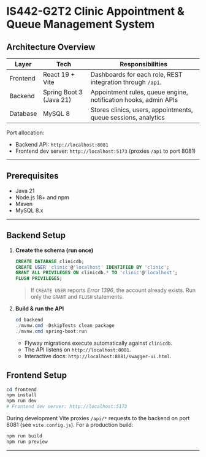 # IS442-G2T2 Clinic Appointment & Queue Management System

## Architecture Overview

| Layer    | Tech                    | Responsibilities                                                |
| -------- | ----------------------- | --------------------------------------------------------------- |
| Frontend | React 19 + Vite         | Dashboards for each role, REST integration through `/api`.      |
| Backend  | Spring Boot 3 (Java 21) | Appointment rules, queue engine, notification hooks, admin APIs |
| Database | MySQL 8                 | Stores clinics, users, appointments, queue sessions, analytics  |

Port allocation:

- Backend API: `http://localhost:8081`
- Frontend dev server: `http://localhost:5173` (proxies `/api` to port 8081)

---

## Prerequisites

- Java 21
- Node.js 18+ and npm
- Maven
- MySQL 8.x

---

## Backend Setup

1. **Create the schema (run once)**

   ```sql
   CREATE DATABASE clinicdb;
   CREATE USER 'clinic'@'localhost' IDENTIFIED BY 'clinic';
   GRANT ALL PRIVILEGES ON clinicdb.* TO 'clinic'@'localhost';
   FLUSH PRIVILEGES;
   ```

   > If `CREATE USER` reports _Error 1396_, the account already exists. Run only the `GRANT` and `FLUSH` statements.

2. **Build & run the API**

   ```powershell
   cd backend
   ./mvnw.cmd -DskipTests clean package
   ./mvnw.cmd spring-boot:run
   ```

   - Flyway migrations execute automatically against `clinicdb`.
   - The API listens on `http://localhost:8081`.
   - Interactive docs: `http://localhost:8081/swagger-ui.html`.

## Frontend Setup

```powershell
cd frontend
npm install
npm run dev
# Frontend dev server: http://localhost:5173
```

During development Vite proxies `/api/*` requests to the backend on port 8081 (see `vite.config.js`). For a production build:

```powershell
npm run build
npm run preview
```

---
